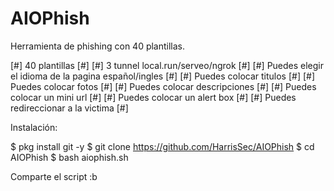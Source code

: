 # AIOPhish

Herramienta de phishing con 40 plantillas.

[#] 40 plantillas [#]
[#] 3 tunnel local.run/serveo/ngrok [#]
[#] Puedes elegir el idioma de la pagina español/ingles [#]
[#] Puedes colocar titulos [#]
[#] Puedes colocar fotos [#]
[#] Puedes colocar descripciones [#]
[#] Puedes colocar un mini url [#]
[#] Puedes colocar un alert box [#]
[#] Puedes redireccionar a la victima [#]

Instalación:

$ pkg install git -y
$ git clone https://github.com/HarrisSec/AIOPhish
$ cd AIOPhish
$ bash aiophish.sh


Comparte el script :b
